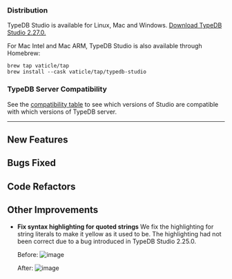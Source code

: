 ### Distribution

TypeDB Studio is available for Linux, Mac and Windows. [Download TypeDB Studio 2.27.0.](https://cloudsmith.io/~typedb/repos/public-release/packages/?q=name:^typedb-studio+version:2.27.0)

For Mac Intel and Mac ARM, TypeDB Studio is also available through Homebrew:

```
brew tap vaticle/tap
brew install --cask vaticle/tap/typedb-studio
```

### TypeDB Server Compatibility

See the [compatibility table](https://typedb.com/docs/typedb/connecting/studio#_version_compatibility) to see
which versions of Studio are compatible with which versions of TypeDB server.

---


## New Features


## Bugs Fixed


## Code Refactors


## Other Improvements
- **Fix syntax highlighting for quoted strings**
  We fix the highlighting for string literals to make it yellow as it used to be. The highlighting had not been correct due to a bug introduced in TypeDB Studio 2.25.0. 
  
  Before:
  ![image](https://github.com/vaticle/typedb-studio/assets/22564079/f4a9165b-93c7-4115-8646-5f9352e232f0)
  
  After:
  ![image](https://github.com/vaticle/typedb-studio/assets/22564079/24d88b06-4ff5-4f44-9feb-f30131b9116e)
  
  
    

